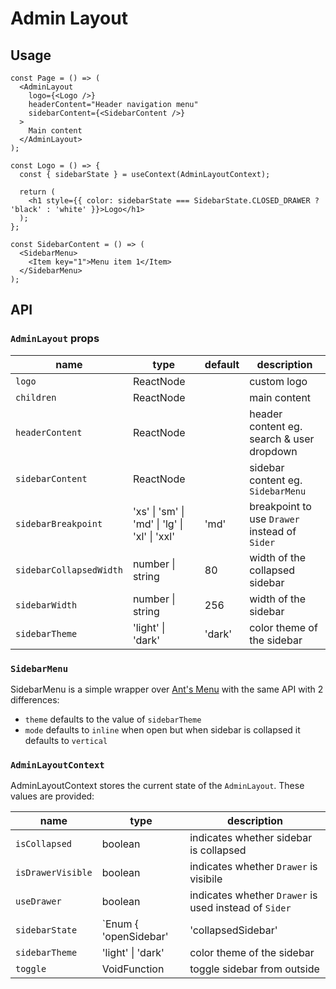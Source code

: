 # Admin Layout

## Usage

```tsx
const Page = () => (
  <AdminLayout
    logo={<Logo />}
    headerContent="Header navigation menu"
    sidebarContent={<SidebarContent />}
  >
    Main content
  </AdminLayout>
);

const Logo = () => {
  const { sidebarState } = useContext(AdminLayoutContext);

  return (
    <h1 style={{ color: sidebarState === SidebarState.CLOSED_DRAWER ? 'black' : 'white' }}>Logo</h1>
  );
};

const SidebarContent = () => (
  <SidebarMenu>
    <Item key="1">Menu item 1</Item>
  </SidebarMenu>
);
```

## API

### `AdminLayout` props

| name                    | type                                          | default | description                                   |
| ----------------------- | --------------------------------------------- | ------- | --------------------------------------------- |
| `logo`                  | ReactNode                                     |         | custom logo                                   |
| `children`              | ReactNode                                     |         | main content                                  |
| `headerContent`         | ReactNode                                     |         | header content eg. search & user dropdown     |
| `sidebarContent`        | ReactNode                                     |         | sidebar content eg. `SidebarMenu`             |
| `sidebarBreakpoint`     | 'xs' \| 'sm' \| 'md' \| 'lg' \| 'xl' \| 'xxl' | 'md'    | breakpoint to use `Drawer` instead of `Sider` |
| `sidebarCollapsedWidth` | number \| string                              | 80      | width of the collapsed sidebar                |
| `sidebarWidth`          | number \| string                              | 256     | width of the sidebar                          |
| `sidebarTheme`          | 'light' \| 'dark'                             | 'dark'  | color theme of the sidebar                    |

### `SidebarMenu`

SidebarMenu is a simple wrapper over [Ant's Menu](https://ant.design/components/menu/) with the same API with 2 differences:

- `theme` defaults to the value of `sidebarTheme`
- `mode` defaults to `inline` when open but when sidebar is collapsed it defaults to `vertical`

### `AdminLayoutContext`

AdminLayoutContext stores the current state of the `AdminLayout`. These values are provided:

| name              | type                                                                                                                                              | description                                           |
| ----------------- | ------------------------------------------------------------------------------------------------------------------------------------------------- | ----------------------------------------------------- |
| `isCollapsed`     | boolean                                                                                                                                           | indicates whether sidebar is collapsed                |
| `isDrawerVisible` | boolean                                                                                                                                           | indicates whether `Drawer` is visibile                |
| `useDrawer`       | boolean                                                                                                                                           | indicates whether `Drawer` is used instead of `Sider` |
| `sidebarState`    | `Enum { 'openSidebar' | 'collapsedSidebar' | 'openDrawer' | 'closedDrawer'` }` | based on previous 3 values, indicates one of 4 states of sidebar |
| `sidebarTheme`    | 'light' \| 'dark'                                                                                                                                 | color theme of the sidebar                            |
| `toggle`          | VoidFunction                                                                                                                                      | toggle sidebar from outside                           |
